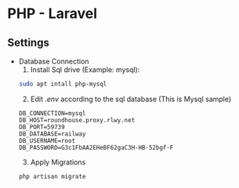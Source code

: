 # PHP - Laravel

## Settings
- Database Connection
  1. Install Sql drive (Example: mysql):
    ```bash
    sudo apt intall php-mysql
    ```
  2. Edit *.env* according to the sql database (This is Mysql sample)
    ```env
    DB_CONNECTION=mysql
    DB_HOST=roundhouse.proxy.rlwy.net
    DB_PORT=59739
    DB_DATABASE=railway
    DB_USERNAME=root
    DB_PASSWORD=G3c1FbAA2EHeBF62gaC3H-HB-52bgf-F
    ```
  3. Apply Migrations
    ```bash
    php artisan migrate
    ```
